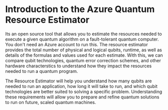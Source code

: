 # Introduction to the Azure Quantum Resource Estimator

Its an open source tool that allows you to estimate the resources needed to execute a given quantum algorithm on a fault-tolerant quantum computer. You don't need an Azure account to run this.
The resource estimator provides the total number of physical and logical qubits, runtime, as well as details of the formulas and values used for each estimate. With this, we can compare qubit technologies, quantum error correction schemes, and other hardware characterstics to understand how they impact the resources needed to run a quantum program.

The Resource Estimator will help you understand how many qubits are needed to run an application, how long it will take to run, and which qubit technologies are better suited to solving a specific problem. Understanding these requirements will allow you to prepare and refine quantum solutions to run on future, scaled quantum machines.




